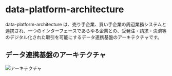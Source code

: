 # data-platform-architecture
data-platform-architecture は、売り手企業、買い手企業の周辺業務システムと連携され、一つのインターフェースであらゆる企業との、受発注・請求・決済等のデジタル化された取引を可能にするデータ連携基盤のアーキテクチャです。

## データ連携基盤のアーキテクチャ

![アーキテクチャ](documents/architecture_v1.18.png)   


